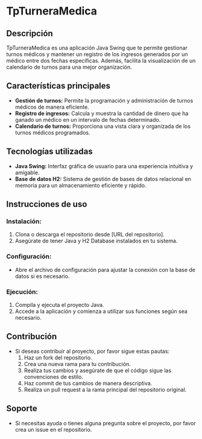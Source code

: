 # TpTurneraMedica

## Descripción
TpTurneraMedica es una aplicación Java Swing que te permite gestionar turnos médicos y mantener un registro de los ingresos generados por un médico entre dos fechas específicas. Además, facilita la visualización de un calendario de turnos para una mejor organización.

## Características principales
- **Gestión de turnos:** Permite la programación y administración de turnos médicos de manera eficiente.
- **Registro de ingresos:** Calcula y muestra la cantidad de dinero que ha ganado un médico en un intervalo de fechas determinado.
- **Calendario de turnos:** Proporciona una vista clara y organizada de los turnos médicos programados.

## Tecnologías utilizadas
- **Java Swing:** Interfaz gráfica de usuario para una experiencia intuitiva y amigable.
- **Base de datos H2:** Sistema de gestión de bases de datos relacional en memoria para un almacenamiento eficiente y rápido.

## Instrucciones de uso
### Instalación:
1. Clona o descarga el repositorio desde [URL del repositorio].
2. Asegúrate de tener Java y H2 Database instalados en tu sistema.

### Configuración:
- Abre el archivo de configuración para ajustar la conexión con la base de datos si es necesario.

### Ejecución:
1. Compila y ejecuta el proyecto Java.
2. Accede a la aplicación y comienza a utilizar sus funciones según sea necesario.

## Contribución
- Si deseas contribuir al proyecto, por favor sigue estas pautas:
  1. Haz un fork del repositorio.
  2. Crea una nueva rama para tu contribución.
  3. Realiza tus cambios y asegúrate de que el código sigue las convenciones de estilo.
  4. Haz commit de tus cambios de manera descriptiva.
  5. Realiza un pull request a la rama principal del repositorio original.

## Soporte
- Si necesitas ayuda o tienes alguna pregunta sobre el proyecto, por favor crea un issue en el repositorio.
